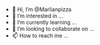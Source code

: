 - 👋 Hi, I’m @Marlianpizza
- 👀 I’m interested in ...
- 🌱 I’m currently learning ...
- 💞️ I’m looking to collaborate on ...
- 📫 How to reach me ...

<!---
Marlianpizza/Marlianpizza is a ✨ special ✨ repository because its `README.md` (this file) appears on your GitHub profile.
You can click the Preview link to take a look at your changes.
--->
